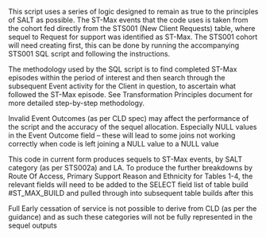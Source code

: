 This script uses a series of logic designed to remain as true to the principles of SALT as possible. The ST-Max events that the code uses is taken from the 
cohort fed directly from the STS001 (New Client Requests) table, where sequel to Request for support was identified as ST-Max. The STS001 cohort will need 
creating first, this can be done by running the accompanying STS001 SQL script and following the instructions.

The methodology used by the SQL script is to find completed ST-Max episodes within the period of interest and then search through the subsequent 
Event activity for the Client in question, to ascertain what followed the ST-Max episode. See Transformation Principles document for more detailed 
step-by-step methodology.

Invalid Event Outcomes (as per CLD spec) may affect the performance of the script and the accuracy of the sequel allocation. Especially NULL values 
in the Event Outcome field – these will lead to some joins not working correctly when code is left joining a NULL value to a NULL value

This code in current form produces sequels to ST-Max events, by SALT category (as per STS002a) and LA. To produce the further breakdowns
by Route Of Access, Primary Support Reason and Ethnicity for Tables 1-4, the relevant fields will need to be added to the SELECT field list of table 
build #ST_MAX_BUILD and pulled through into subsequent table builds after this

Full Early cessation of service is not possible to derive from CLD (as per the guidance) and as such these categories will not be fully represented 
in the sequel outputs

